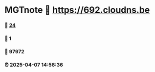 # MGTnote :link: https://692.cloudns.be 
### :page_facing_up: [24](https://692.cloudns.be/tag.html) 
### :speech_balloon: 1 
### :hibiscus: 97972 
### :alarm_clock: 2025-04-07 14:56:36 

